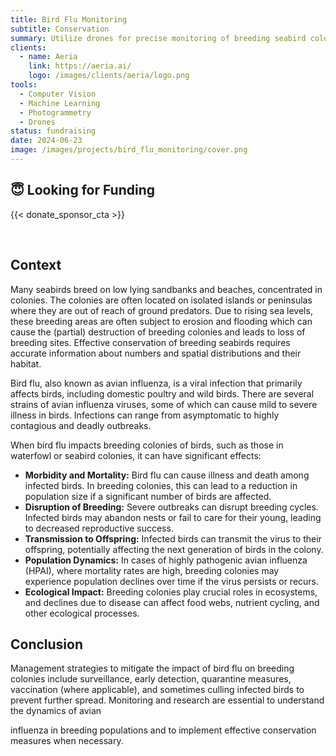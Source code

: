 ```yaml
---
title: Bird Flu Monitoring
subtitle: Conservation
summary: Utilize drones for precise monitoring of breeding seabird colonies by detection of live and dead adults and chicks to determine survival and reproduction and asses the impact of avian influenza.
clients:
  - name: Aeria
    link: https://aeria.ai/
    logo: /images/clients/aeria/logo.png
tools:
  - Computer Vision
  - Machine Learning
  - Photogrammetry
  - Drones
status: fundraising
date: 2024-06-23
image: /images/projects/bird_flu_monitoring/cover.png
---
```


## 😇 Looking for Funding

{{< donate_sponsor_cta >}}

<br/>

## Context

Many seabirds breed on low lying sandbanks and beaches, concentrated in
colonies. The colonies are often located on isolated islands or peninsulas
where they are out of reach of ground predators. Due to rising sea levels,
these breeding areas are often subject to erosion and flooding which can cause
the (partial) destruction of breeding colonies and leads to loss of breeding
sites. Effective conservation of breeding seabirds requires accurate
information about numbers and spatial distributions and their habitat.

Bird flu, also known as avian influenza, is a viral infection that primarily
affects birds, including domestic poultry and wild birds. There are several
strains of avian influenza viruses, some of which can cause mild to severe
illness in birds. Infections can range from asymptomatic to highly contagious
and deadly outbreaks.

When bird flu impacts breeding colonies of birds, such as those in waterfowl or
seabird colonies, it can have significant effects:

- __Morbidity and Mortality:__ Bird flu can cause illness and death among
infected birds. In breeding colonies, this can lead to a reduction in
population size if a significant number of birds are affected.
- __Disruption of Breeding:__ Severe outbreaks can disrupt breeding cycles.
Infected birds may abandon nests or fail to care for their young, leading to
decreased reproductive success.
- __Transmission to Offspring:__ Infected birds can transmit the virus to their
offspring, potentially affecting the next generation of birds in the colony.
- __Population Dynamics:__ In cases of highly pathogenic avian influenza
(HPAI), where mortality rates are high, breeding colonies may experience
population declines over time if the virus persists or recurs.
- __Ecological Impact:__ Breeding colonies play crucial roles in ecosystems,
and declines due to disease can affect food webs, nutrient cycling, and other
ecological processes.

## Conclusion

Management strategies to mitigate the impact of bird flu on breeding colonies
include surveillance, early detection, quarantine measures, vaccination (where
applicable), and sometimes culling infected birds to prevent further spread.
Monitoring and research are essential to understand the dynamics of avian

influenza in breeding populations and to implement effective conservation
measures when necessary.
